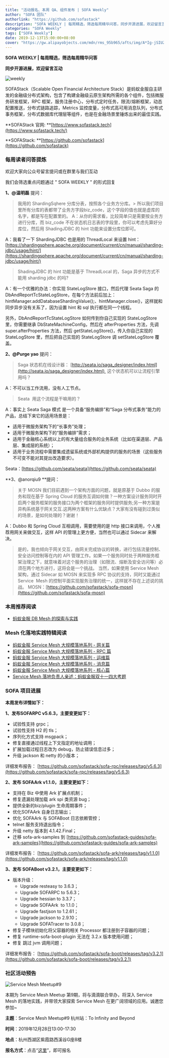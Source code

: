 ```yaml
---
title: "活动报名、本周 QA、组件发布 | SOFA Weekly"
author: "SOFA 团队"
authorlink: "https://github.com/sofastack"
description: "SOFA WEEKLY | 每周精选，筛选每周精华问答，同步开源进展，欢迎留言互动。"
categories: "SOFA Weekly"
tags: ["SOFA Weekly"]
date: 2019-12-13T15:00:00+08:00
cover: "https://gw.alipayobjects.com/mdn/rms_95b965/afts/img/A*Ig-jSIUZWx0AAAAAAAAAAAAAARQnAQ"
---
```


**SOFA WEEKLY | 每周精选，筛选每周精华问答**

**同步开源进展，欢迎留言互动**

![weekly](https://gw.alipayobjects.com/mdn/rms_95b965/afts/img/A*ARgKS6SuU7YAAAAAAAAAAAAAARQnAQ)

SOFAStack（Scalable Open Financial Architecture Stack）是蚂蚁金服自主研发的金融级分布式架构，包含了构建金融级云原生架构所需的各个组件，包括微服务研发框架，RPC 框架，服务注册中心，分布式定时任务，限流/熔断框架，动态配置推送，分布式链路追踪，Metrics 监控度量，分布式高可用消息队列，分布式事务框架，分布式数据库代理层等组件，也是在金融场景里锤炼出来的最佳实践。

**SOFAStack 官网: **[https://www.sofastack.tech](https://www.sofastack.tech/)

**SOFAStack: **[https://github.com/sofastack](https://github.com/sofastack)

### 每周读者问答提炼

欢迎大家向公众号留言提问或在群里与我们互动

我们会筛选重点问题通过 " SOFA WEEKLY " 的形式回复

**1、@温明磊** 提问：

> 我用的 ShardingSqhere 分库分表，按照各个业务方分库。> 所以我们项目里所有分库的表都带了业务方字段biz_code，这个字段的值也就是虚库的名字，都是写在配置里的。
A：从你的需求看，比较简单只是需要按业务方进行分库，而 biz_code 不在状态机日志表的字段里，你可以考虑先算好分库位，然后用 ShadingJDBC 的 hint 功能来设置分库位即可。

A：我看了一下 ShardingJDBC 也是用的 ThreadLocal 来设置 hint：[https://shardingsphere.apache.org/document/current/cn/manual/sharding-jdbc/usage/hint/](https://shardingsphere.apache.org/document/current/cn/manual/sharding-jdbc/usage/hint/)

> ShadingJDBC 的 hint 功能是基于 ThreadLocal 的，Saga 异步的方式不能用 sharding jdbc 的吗?

A：有一个优雅的办法：你实现 StateLogStore 接口，然后代理 Seata Saga 的DbAndReportTcStateLogStore，在每个方法前后加上：hintManager.addDatabaseShardingValue();、hintManager.close()，这样就和同步异步没有关系了，因为设置 hint 和 sql 执行都在同一个线程。

另外，DbAndReportTcStateLogStore 如何传到你自己实现的 StateLogStore 里，你需要继承 DbStateMachineConfig，然后在 afterProperties 方法，先调 super.afterProperties 方法，然后 getStateLogStore()，传入你自己实现的 StateLogStore 里，然后把自己实现的 StateLogStore 调 setStateLogStore 覆盖。

**2、@Purge yao** 提问：

> Saga 状态机在线设计器： [http://seata.io/saga_designer/index.html](http://seata.io/saga_designer/index.html)  这个状态机可以让流程引擎用吗？

A：不可以当工作流用，没有人工节点。

> Seata  用这个流程是干嘛用的？

A：事实上 Seata Saga 模式 是一个具备“服务编排”和“Saga 分布式事务”能力的产品，总结下来它的适用场景是：

- 适用于微服务架构下的“长事务”处理；
- 适用于微服务架构下的“服务编排”需求；
- 适用于金融核心系统以上的有大量组合服务的业务系统（比如在渠道层、产品层、集成层的系统）；
- 适用于业务流程中需要集成遗留系统或外部机构提供的服务的场景（这些服务不可变不能对其提出改造要求）。

Seata：[https://github.com/seata/seata](https://github.com/seata/seata)

**3、@anorqiu9 **提问：

> 关于 MOSN 我们目前遇到一个架构方面的问题，就是原基于 Dubbo 的服务和现在基于 Spring Cloud 的服务互调如何做？一种方案设计服务同时开启两个服务框架的服务接口为两个框架的服务同时提供服务;另一种方案是异构系统基于网关交互.这两种方案有什么优缺点？大家有没有碰到过类似的场景，是如何处理的？谢谢！

A：Dubbo 和 Spring Cloud 互相调用，需要使用的是 http 接口来调用，个人推荐用网关来做交互，这样 API 的管理上更方便，当然也可以通过 Sidecar 来解决。

> 是的，我也倾向于网关交互，由网关完成协议的转换，进行包括流量控制、安全访问控制等在内的 API 管理工作。如果一个服务同时处于两种服务框架治理之下，就意味着对这个服务的治理（如限流、熔断及安全访问等）必须在两个地方进行，这将会是一个挑战。
> 当然，如果使用 Service Mesh 架构，通过 Sidecar 如 MOSN 来实现多 RPC 协议的支持，同时又能通过 Service  Mesh 的控制平面实现服务治理的统一，这样就不存在上述说的挑战。
MOSN：[https://github.com/sofastack/sofa-mosn](https://github.com/sofastack/sofa-mosn)

### 本周推荐阅读

- [蚂蚁金服 DB Mesh 的探索与实践](/blog/ant-financial-db-mesh-explore-practice/)

### Mesh 化落地实践特辑阅读

- [蚂蚁金服 Service Mesh 大规模落地系列 - 网关篇](/blog/service-mesh-practice-in-production-at-ant-financial-part5-gateway/)
- [蚂蚁金服 Service Mesh 大规模落地系列 - RPC 篇](/blog/service-mesh-practice-in-production-at-ant-financial-part4-rpc/)
- [蚂蚁金服 Service Mesh 大规模落地系列 - 运维篇](/blog/service-mesh-practice-in-production-at-ant-financial-part3-operation/)
- [蚂蚁金服 Service Mesh 大规模落地系列 - 消息篇](/blog/service-mesh-practice-in-production-at-ant-financial-part2-mesh/)
- [蚂蚁金服 Service Mesh 大规模落地系列 - 核心篇](/blog/service-mesh-practice-in-production-at-ant-financial-part1-core/)
- [Service Mesh 落地负责人亲述：蚂蚁金服双十一四大考题](/blog/service-mesh-practice-antfinal-shopping-festival-big-exam/)

### SOFA 项目进展

**本周发布详情如下：**

**1、发布SOFARPC v5.6.3，主要变更如下：**

- 试验性支持 grpc；
- 试验性支持 H2 的 tls；
- 序列化方式支持 msgpack；
- 修复直接通过线程上下文指定的地址调用；
- 扩展加载过程日志改为 debug，防止错误信息过多；
- 升级 jackson 和 netty 的小版本；

详细发布报告：
[https://github.com/sofastack/sofa-rpc/releases/tag/v5.6.3](https://github.com/sofastack/sofa-rpc/releases/tag/v5.6.3)

**2、发布 SOFAArk v1.1.0，主要变更如下：**

- 支持在 Biz 中使用 Ark 扩展点机制；
- 修复遗漏处理加载 ark spi 类资源 bug；
- 提供全新的biz/plugin 生命周期事件；
- 优化SOFAArk 自身日志输出；
- 优化 SOFAArk 与 SOFABoot 日志依赖管控；
- telnet 服务支持退出指令；
- 升级 netty 版本到 4.1.42.Final；
- 迁移 sofa-ark-samples 到 [https://github.com/sofastack-guides/sofa-ark-samples](https://github.com/sofastack-guides/sofa-ark-samples)

详细发布报告：
[https://github.com/sofastack/sofa-ark/releases/tag/v1.1.0](https://github.com/sofastack/sofa-ark/releases/tag/v1.1.0)

**3、发布 SOFABoot v3.2.1，主要变更如下：**

- 版本升级：
  - Upgrade resteasy to 3.6.3；
  - Upgrade SOFARPC to 5.6.3；
  - Upgrade hessian to 3.3.7；
  - Upgrade SOFAArk  to 1.1.0；
  - Upgrade fastjson to 1.2.61；
  - Upgrade jackson to 2.9.10；
  - Upgrade SOFATracer to 3.0.8；
- 修复子模块初始化将父容器的相关 Processor 都注册到子容器的问题；
- 修复 runtime-sofa-boot-plugin 无法在 3.2.x 版本使用问题；
- 修复 跳过 jvm 调用问题；

详细发布报告：
[https://github.com/sofastack/sofa-boot/releases/tag/v3.2.1](https://github.com/sofastack/sofa-boot/releases/tag/v3.2.1)

### 社区活动预告

![Service Mesh Meetup#9](https://cdn.nlark.com/yuque/0/2019/png/226702/1576469907431-7bfc401e-fe31-46a7-9c90-391e8aace845.png)

本期为 Service Mesh Meetup 第9期，将与滴滴联合举办，将深入 Service Mesh 的落地实践，并带领大家探索 Service Mesh 在更广阔领域的应用。诚邀您参加~

**主题**：Service Mesh Meetup#9 杭州站：To Infinity and Beyond

**时间**：2019年12月28日13:00-17:30

**地点**：杭州西湖区紫霞路西溪谷G座8楼

**报名方式**：点击“[这里](https://tech.antfin.com/community/activities/1056)”，即可报名